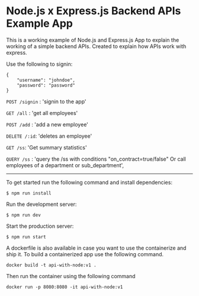 # Node.js x Express.js Backend APIs Example App

This is a working example of Node.js and Express.js App to explain the working of a simple backend APIs. Created to explain how APIs work with express.

Use the following to signin:

```
{
    "username": "johndoe",
    "password": "password"
}
```

`POST /signin`
: 'signin to the app'

`GET /all`
: 'get all employees'

`POST /add`
: 'add a new employee'

`DELETE /:id`: 'deletes an employee'

`GET /ss`: 'Get summary statistics'

`QUERY /ss`
: 'query the /ss with conditions "on_contract=true/false" Or call employees of a department or sub_department',

---

To get started run the following command and install dependencies:

```
$ npm run install
```

Run the development server:

```
$ npm run dev
```

Start the production server:

```
$ npm run start
```

A dockerfile is also available in case you want to use the containerize and ship it. To build a containerized app use the following command.

```
docker build -t api-with-node:v1 .
```

Then run the container using the following command

```
docker run -p 8080:8080 -it api-with-node:v1
```
